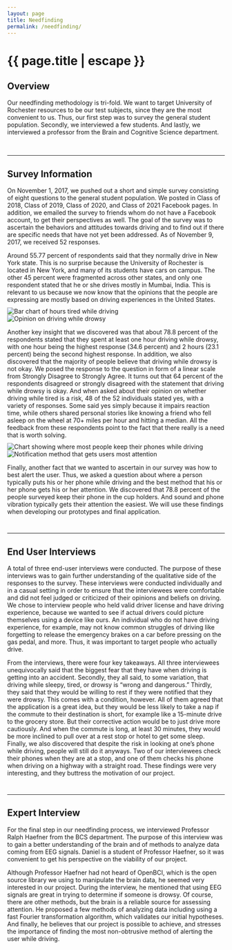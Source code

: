 ```yaml
---
layout: page
title: Needfinding
permalink: /needfinding/
---
```


<h1 class="page-title">{{ page.title | escape }}</h1>


<div class="container">
<h2>Overview</h2>
<p>Our needfinding methodology is tri-fold. We want to target University of Rochester resources to be our test subjects, since they are the most convenient to us. Thus, our first step was to survey the general student population. Secondly, we interviewed a few students. And lastly, we interviewed a professor from the Brain and Cognitive Science department.</p>

<br>
<hr>

<h2>Survey Information</h2>
<p style="margin-bottom:10px;">On November 1, 2017, we pushed out a short and simple survey consisting of eight questions to the general student population. We posted in Class of 2018, Class of 2019, Class of 2020, and Class of 2021 Facebook pages. In addition, we emailed the survey to friends whom do not have a Facebook account, to get their perspectives as well. The goal of the survey was to ascertain the behaviors and attitudes towards driving and to find out if there are specific needs that have not yet been addressed. As of November 9, 2017, we received 52 responses.</p>

<p style="margin-bottom:10px;">Around 55.77 percent of respondents said that they normally drive in New York state. This is no surprise because the University of Rochester is located in New York, and many of its students have cars on campus. The other 45 percent were fragmented across other states, and only one respondent stated that he or she drives mostly in Mumbai, India. This is relevant to us because we now know that the opinions that the people are expressing are mostly based on driving experiences in the United States.</p>

<div class="center">
	<img src="../images/needfinding/hours-tired.jpg" alt="Bar chart of hours tired while driving" class="survey-image">
</div>
<div class="center">
	<img src="../images/needfinding/opinion-driving-drowsy.jpg" alt="Opinion on driving while drowsy" class="survey-image">
</div>

<p style="margin-bottom:10px;">Another key insight that we discovered was that about 78.8 percent of the respondents stated that they spent at least one hour driving while drowsy, with one hour being the highest response (34.6 percent) and 2 hours (23.1 percent) being the second highest response. In addition, we also discovered that the majority of people believe that driving while drowsy is not okay. We posed the response to the question in form of a linear scale from Strongly Disagree to Strongly Agree. It turns out that 64 percent of the respondents disagreed or strongly disagreed with the statement that driving while drowsy is okay. And when asked about their opinion on whether driving while tired is a risk, 48 of the 52 individuals stated yes, with a variety of responses. Some said yes simply because it impairs reaction time, while others shared personal stories like knowing a friend who fell asleep on the wheel at 70+ miles per hour and hitting a median. All the feedback from these respondents point to the fact that there really is a need that is worth solving.</p>

<div class="center">
	<img src="../images/needfinding/keep-phone.jpg" alt="Chart showing where most people keep their phones while driving" class="survey-image">
</div>
<div class="center">
	<img src="../images/needfinding/phone-attention.jpg" alt="Notification method that gets users most attention" class="survey-image">
</div>

<p style="margin-bottom:10px;">Finally, another fact that we wanted to ascertain in our survey was how to best alert the user. Thus, we asked a question about where a person typically puts his or her phone while driving and the best method that his or her phone gets his or her attention. We discovered that 78.8 percent of the people surveyed keep their phone in the cup holders. And sound and phone vibration typically gets their attention the easiest. We will use these findings when developing our prototypes and final application.</p>
  
<br>
<hr>

<h2>End User Interviews</h2>
<p style="margin-bottom:10px;">A total of three end-user interviews were conducted. The purpose of these interviews was to gain further understanding of the qualitative side of the responses to the survey. These interviews were conducted individually and in a casual setting in order to ensure that the interviewees were comfortable and did not feel judged or criticized of their opinions and beliefs on driving. We chose to interview people who held valid driver license and have driving experience, because we wanted to see if actual drivers could picture themselves using a device like ours. An individual who do not have driving experience, for example, may not know common struggles of driving like forgetting to release the emergency brakes on a car before pressing on the gas pedal, and more. Thus, it was important to target people who actually drive.</p>

<p style="margin-bottom:10px;">From the interviews, there were four key takeaways. All three interviewees unequivocally said that the biggest fear that they have when driving is getting into an accident. Secondly, they all said, to some variation, that driving while sleepy, tired, or drowsy is “wrong and dangerous.” Thirdly, they said that they would be willing to rest if they were notified that they were drowsy. This comes with a condition, however. All of them agreed that the application is a great idea, but they would be less likely to take a nap if the commute to their destination is short, for example like a 15-minute drive to the grocery store. But their corrective action would be to just drive more cautiously. And when the commute is long, at least 30 minutes, they would be more inclined to pull over at a rest stop or hotel to get some sleep. Finally, we also discovered that despite the risk in looking at one’s phone while driving, people will still do it anyways. Two of our interviewees check their phones when they are at a stop, and one of them checks his phone when driving on a highway with a straight road. These findings were very interesting, and they buttress the motivation of our project.</p>

<br>
<hr>

<h2>Expert Interview</h2>
<p style="margin-bottom:10px;">For the final step in our needfinding process, we interviewed Professor Ralph Haefner from the BCS department. The purpose of this interview was to gain a better understanding of the brain and of methods to analyze data coming from EEG signals. Daniel is a student of Professor Haefner, so it was convenient to get his perspective on the viability of our project.</p>

<p style="margin-bottom:10px;">Although Professor Haefner had not heard of OpenBCI, which is the open source library we using to manipulate the brain data, he seemed very interested in our project. During the interview, he mentioned that using EEG signals are great in trying to determine if someone is drowsy. Of course, there are other methods, but the brain is a reliable source for assessing attention. He proposed a few methods of analyzing data including using a fast Fourier transformation algorithm, which validates our initial hypotheses. And finally, he believes that our project is possible to achieve, and stresses the importance of finding the most non-obtrusive method of alerting the user while driving.</p>

</div>
